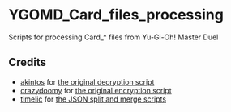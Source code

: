# YGOMD_Card_files_processing
Scripts for processing Card_* files from Yu-Gi-Oh! Master Duel

## Credits
* [akintos](https://gist.github.com/akintos) for [the original decryption script](https://gist.github.com/akintos/04e2494c62184d2d4384078b0511673b)
* [crazydoomy](https://github.com/crazydoomy) for [the original encryption script](https://discord.com/channels/747402959117353022/938180052984659979/959192997667422228)
* [timelic](https://github.com/timelic) for [the JSON split and merge scripts](https://github.com/timelic/master-duel-chinese-translation-switch)
